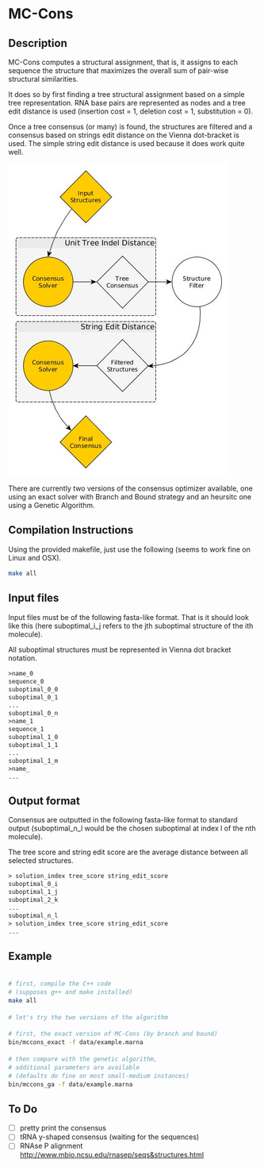 # MC-Cons


## Description

MC-Cons computes a structural assignment, that is, it assigns to each sequence
the structure that maximizes the overall sum of pair-wise structural
similarities.


It does so by first finding a tree structural assignment based on a simple
tree representation.
RNA base pairs are represented as nodes and a tree edit distance is used
(insertion cost = 1, deletion cost = 1, substitution = 0).

Once a tree consensus (or many) is found, the structures are filtered and a
consensus based on strings edit distance on the Vienna dot-bracket is used.
The simple string edit distance is used because it does work quite well.


![](article/figs/mccons_flowchart2.jpg)


There are currently two versions of the consensus optimizer available,
one using an exact solver with Branch and Bound strategy and an heursitc
one using a Genetic Algorithm.


## Compilation Instructions

Using the provided makefile, just use the following (seems to work fine
on Linux and OSX).

```bash
make all
```


## Input files

Input files must be of the following fasta-like format.
That is it should look like this (here suboptimal\_i\_j
refers to the jth suboptimal structure of the ith molecule).

All suboptimal structures must be represented in Vienna dot bracket notation.

    >name_0
    sequence_0
    suboptimal_0_0
    suboptimal_0_1
    ...
    suboptimal_0_n
    >name_1
    sequence_1
    suboptimal_1_0
    suboptimal_1_1
    ...
    suboptimal_1_m
    >name_
    ...


## Output format

Consensus are outputted in the following fasta-like format to standard
output (suboptimal\_n\_l would be the chosen suboptimal at index l of
the nth molecule).

The tree score and string edit score are the average
distance between all selected structures.

    > solution_index tree_score string_edit_score
    suboptimal_0_i
    suboptimal_1_j
    suboptimal_2_k
    ...
    suboptimal_n_l
    > solution_index tree_score string_edit_score
    ...

## Example

```bash

# first, compile the C++ code
# (supposes g++ and make installed)
make all

# let's try the two versions of the algorithm

# first, the exact version of MC-Cons (by branch and bound)
bin/mccons_exact -f data/example.marna

# then compare with the genetic algorithm,
# additional parameters are available
# (defaults do fine on most small-medium instances)
bin/mccons_ga -f data/example.marna

```


## To Do
- [ ] pretty print the consensus
- [ ] tRNA y-shaped consensus (waiting for the sequences)
- [ ] RNAse P alignment http://www.mbio.ncsu.edu/rnasep/seqs&structures.html
